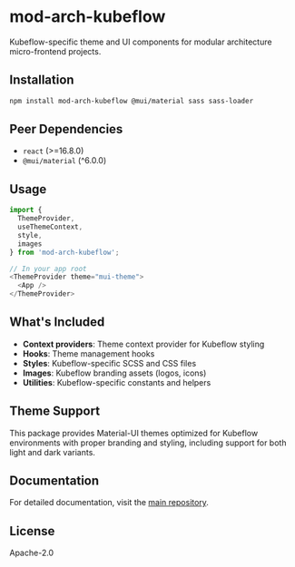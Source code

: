 # mod-arch-kubeflow

Kubeflow-specific theme and UI components for modular architecture micro-frontend projects.

## Installation

```bash
npm install mod-arch-kubeflow @mui/material sass sass-loader
```

## Peer Dependencies

- `react` (>=16.8.0)
- `@mui/material` (^6.0.0)

## Usage

```typescript
import {
  ThemeProvider,
  useThemeContext,
  style,
  images
} from 'mod-arch-kubeflow';

// In your app root
<ThemeProvider theme="mui-theme">
  <App />
</ThemeProvider>
```

## What's Included

- **Context providers**: Theme context provider for Kubeflow styling
- **Hooks**: Theme management hooks
- **Styles**: Kubeflow-specific SCSS and CSS files
- **Images**: Kubeflow branding assets (logos, icons)
- **Utilities**: Kubeflow-specific constants and helpers

## Theme Support

This package provides Material-UI themes optimized for Kubeflow environments with proper branding and styling, including support for both light and dark variants.

## Documentation

For detailed documentation, visit the [main repository](https://github.com/opendatahub-io/mod-arch-library).

## License

Apache-2.0
